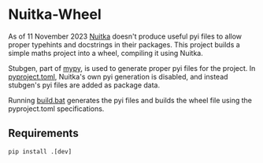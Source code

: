 # Nuitka-Wheel
As of 11 November 2023 [Nuitka](https://github.com/Nuitka/Nuitka) doesn't produce useful pyi files to allow proper typehints and docstrings in their packages.
This project builds a simple maths project into a wheel, compiling it using Nuitka.

Stubgen, part of [mypy](https://github.com/python/mypy), is used to generate proper pyi files for the project. In 
[pyproject.toml](pyproject.toml), Nuitka's own pyi generation is disabled,
and instead stubgen's pyi files are added as package data.

Running [build.bat](build.bat) generates the pyi files and builds the wheel file using the pyproject.toml specifications.

## Requirements
```
pip install .[dev]
```
